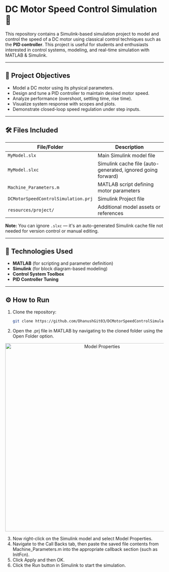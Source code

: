 # DC Motor Speed Control Simulation 🚀

This repository contains a Simulink-based simulation project to model and control the speed of a DC motor using classical control techniques such as the **PID controller**. This project is useful for students and enthusiasts interested in control systems, modeling, and real-time simulation with MATLAB & Simulink.

---

## 🧠 Project Objectives

- Model a DC motor using its physical parameters.
- Design and tune a PID controller to maintain desired motor speed.
- Analyze performance (overshoot, settling time, rise time).
- Visualize system response with scopes and plots.
- Demonstrate closed-loop speed regulation under step inputs.

---

## 🛠️ Files Included

| File/Folder                 | Description                                                  |
|----------------------------|--------------------------------------------------------------|
| `MyModel.slx`              | Main Simulink model file                                     |
| `MyModel.slxc`             | Simulink cache file (auto-generated, ignored going forward)  |
| `Machine_Parameters.m`     | MATLAB script defining motor parameters                      |
| `DCMotorSpeedControlSimulation.prj` | Simulink Project file                            |
| `resources/project/`       | Additional model assets or references                        |

**Note:** You can ignore `.slxc` — it's an auto-generated Simulink cache file not needed for version control or manual editing.

---

## 🧪 Technologies Used

- **MATLAB** (for scripting and parameter definition)
- **Simulink** (for block diagram-based modeling)
- **Control System Toolbox**
- **PID Controller Tuning**

---

## ⚙️ How to Run

1. Clone the repository:
   ```bash
   git clone https://github.com/DhanushGit03/DCMotorSpeedControlSimulation.git
2. Open the .prj file in MATLAB by navigating to the cloned folder using the Open Folder option.
<p align="center">
  <img src="images/image1.png" alt="Model Properties" width="600"/>
</p>

3. Now right-click on the Simulink model and select Model Properties.
4. Navigate to the Call Backs tab, then paste the saved file contents from Machine_Parameters.m into the appropriate callback section (such as InitFcn).
5. Click Apply and then OK.
6. Click the Run button in Simulink to start the simulation.

